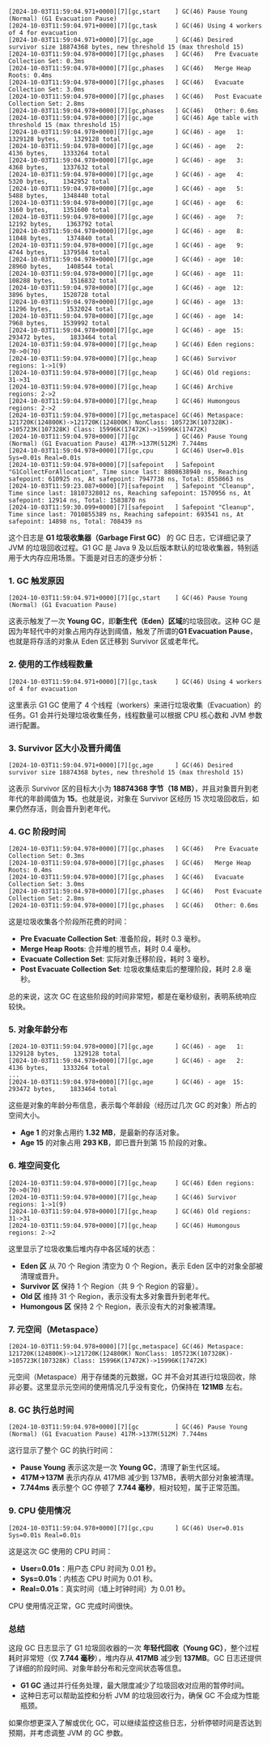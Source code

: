 
```plaintext
[2024-10-03T11:59:04.971+0000][7][gc,start    ] GC(46) Pause Young (Normal) (G1 Evacuation Pause)
[2024-10-03T11:59:04.971+0000][7][gc,task     ] GC(46) Using 4 workers of 4 for evacuation
[2024-10-03T11:59:04.971+0000][7][gc,age      ] GC(46) Desired survivor size 18874368 bytes, new threshold 15 (max threshold 15)
[2024-10-03T11:59:04.978+0000][7][gc,phases   ] GC(46)   Pre Evacuate Collection Set: 0.3ms
[2024-10-03T11:59:04.978+0000][7][gc,phases   ] GC(46)   Merge Heap Roots: 0.4ms
[2024-10-03T11:59:04.978+0000][7][gc,phases   ] GC(46)   Evacuate Collection Set: 3.0ms
[2024-10-03T11:59:04.978+0000][7][gc,phases   ] GC(46)   Post Evacuate Collection Set: 2.8ms
[2024-10-03T11:59:04.978+0000][7][gc,phases   ] GC(46)   Other: 0.6ms
[2024-10-03T11:59:04.978+0000][7][gc,age      ] GC(46) Age table with threshold 15 (max threshold 15)
[2024-10-03T11:59:04.978+0000][7][gc,age      ] GC(46) - age   1:    1329128 bytes,    1329128 total
[2024-10-03T11:59:04.978+0000][7][gc,age      ] GC(46) - age   2:       4136 bytes,    1333264 total
[2024-10-03T11:59:04.978+0000][7][gc,age      ] GC(46) - age   3:       4368 bytes,    1337632 total
[2024-10-03T11:59:04.978+0000][7][gc,age      ] GC(46) - age   4:       5320 bytes,    1342952 total
[2024-10-03T11:59:04.978+0000][7][gc,age      ] GC(46) - age   5:       5488 bytes,    1348440 total
[2024-10-03T11:59:04.978+0000][7][gc,age      ] GC(46) - age   6:       3160 bytes,    1351600 total
[2024-10-03T11:59:04.978+0000][7][gc,age      ] GC(46) - age   7:      12192 bytes,    1363792 total
[2024-10-03T11:59:04.978+0000][7][gc,age      ] GC(46) - age   8:      11048 bytes,    1374840 total
[2024-10-03T11:59:04.978+0000][7][gc,age      ] GC(46) - age   9:       4744 bytes,    1379584 total
[2024-10-03T11:59:04.978+0000][7][gc,age      ] GC(46) - age  10:      28960 bytes,    1408544 total
[2024-10-03T11:59:04.978+0000][7][gc,age      ] GC(46) - age  11:     108288 bytes,    1516832 total
[2024-10-03T11:59:04.978+0000][7][gc,age      ] GC(46) - age  12:       3896 bytes,    1520728 total
[2024-10-03T11:59:04.978+0000][7][gc,age      ] GC(46) - age  13:      11296 bytes,    1532024 total
[2024-10-03T11:59:04.978+0000][7][gc,age      ] GC(46) - age  14:       7968 bytes,    1539992 total
[2024-10-03T11:59:04.978+0000][7][gc,age      ] GC(46) - age  15:     293472 bytes,    1833464 total
[2024-10-03T11:59:04.978+0000][7][gc,heap     ] GC(46) Eden regions: 70->0(70)
[2024-10-03T11:59:04.978+0000][7][gc,heap     ] GC(46) Survivor regions: 1->1(9)
[2024-10-03T11:59:04.978+0000][7][gc,heap     ] GC(46) Old regions: 31->31
[2024-10-03T11:59:04.978+0000][7][gc,heap     ] GC(46) Archive regions: 2->2
[2024-10-03T11:59:04.978+0000][7][gc,heap     ] GC(46) Humongous regions: 2->2
[2024-10-03T11:59:04.978+0000][7][gc,metaspace] GC(46) Metaspace: 121720K(124800K)->121720K(124800K) NonClass: 105723K(107328K)->105723K(107328K) Class: 15996K(17472K)->15996K(17472K)
[2024-10-03T11:59:04.978+0000][7][gc          ] GC(46) Pause Young (Normal) (G1 Evacuation Pause) 417M->137M(512M) 7.744ms
[2024-10-03T11:59:04.978+0000][7][gc,cpu      ] GC(46) User=0.01s Sys=0.01s Real=0.01s
[2024-10-03T11:59:04.978+0000][7][safepoint   ] Safepoint "G1CollectForAllocation", Time since last: 8808638940 ns, Reaching safepoint: 610925 ns, At safepoint: 7947738 ns, Total: 8558663 ns
[2024-10-03T11:59:23.087+0000][7][safepoint   ] Safepoint "Cleanup", Time since last: 18107328012 ns, Reaching safepoint: 1570956 ns, At safepoint: 12914 ns, Total: 1583870 ns
[2024-10-03T11:59:30.099+0000][7][safepoint   ] Safepoint "Cleanup", Time since last: 7010855389 ns, Reaching safepoint: 693541 ns, At safepoint: 14898 ns, Total: 708439 ns
```

这个日志是 **G1 垃圾收集器（Garbage First GC）** 的 GC 日志，它详细记录了 JVM 的垃圾回收过程。G1 GC 是 Java 9 及以后版本默认的垃圾收集器，特别适用于大内存应用场景。下面是对日志的逐步分析：

### 1. **GC 触发原因**
```plaintext
[2024-10-03T11:59:04.971+0000][7][gc,start    ] GC(46) Pause Young (Normal) (G1 Evacuation Pause)
```
这表示触发了一次 **Young GC**，即**新生代（Eden）区域**的垃圾回收。这种 GC 是因为年轻代中的对象占用内存达到阈值，触发了所谓的**G1 Evacuation Pause**，也就是将存活的对象从 Eden 区迁移到 Survivor 区或老年代。

### 2. **使用的工作线程数量**
```plaintext
[2024-10-03T11:59:04.971+0000][7][gc,task     ] GC(46) Using 4 workers of 4 for evacuation
```
这里表示 G1 GC 使用了 4 个线程（workers）来进行垃圾收集（Evacuation）的任务。G1 会并行处理垃圾收集任务，线程数量可以根据 CPU 核心数和 JVM 参数进行配置。

### 3. **Survivor 区大小及晋升阈值**
```plaintext
[2024-10-03T11:59:04.971+0000][7][gc,age      ] GC(46) Desired survivor size 18874368 bytes, new threshold 15 (max threshold 15)
```
这表示 Survivor 区的目标大小为 **18874368 字节（18 MB）**，并且对象晋升到老年代的年龄阈值为 **15**。也就是说，对象在 Survivor 区经历 15 次垃圾回收后，如果仍然存活，则会晋升到老年代。

### 4. **GC 阶段时间**
```plaintext
[2024-10-03T11:59:04.978+0000][7][gc,phases   ] GC(46)   Pre Evacuate Collection Set: 0.3ms
[2024-10-03T11:59:04.978+0000][7][gc,phases   ] GC(46)   Merge Heap Roots: 0.4ms
[2024-10-03T11:59:04.978+0000][7][gc,phases   ] GC(46)   Evacuate Collection Set: 3.0ms
[2024-10-03T11:59:04.978+0000][7][gc,phases   ] GC(46)   Post Evacuate Collection Set: 2.8ms
[2024-10-03T11:59:04.978+0000][7][gc,phases   ] GC(46)   Other: 0.6ms
```
这是垃圾收集各个阶段所花费的时间：
- **Pre Evacuate Collection Set**: 准备阶段，耗时 0.3 毫秒。
- **Merge Heap Roots**: 合并堆的根节点，耗时 0.4 毫秒。
- **Evacuate Collection Set**: 实际对象迁移阶段，耗时 3 毫秒。
- **Post Evacuate Collection Set**: 垃圾收集结束后的整理阶段，耗时 2.8 毫秒。

总的来说，这次 GC 在这些阶段的时间非常短，都是在毫秒级别，表明系统响应较快。

### 5. **对象年龄分布**
```plaintext
[2024-10-03T11:59:04.978+0000][7][gc,age      ] GC(46) - age   1:    1329128 bytes,    1329128 total
[2024-10-03T11:59:04.978+0000][7][gc,age      ] GC(46) - age   2:       4136 bytes,    1333264 total
...
[2024-10-03T11:59:04.978+0000][7][gc,age      ] GC(46) - age  15:     293472 bytes,    1833464 total
```
这些是对象的年龄分布信息，表示每个年龄段（经历过几次 GC 的对象）所占的空间大小。
- **Age 1** 的对象占用约 **1.32 MB**，是最新的存活对象。
- **Age 15** 的对象占用 **293 KB**，即已晋升到第 15 阶段的对象。

### 6. **堆空间变化**
```plaintext
[2024-10-03T11:59:04.978+0000][7][gc,heap     ] GC(46) Eden regions: 70->0(70)
[2024-10-03T11:59:04.978+0000][7][gc,heap     ] GC(46) Survivor regions: 1->1(9)
[2024-10-03T11:59:04.978+0000][7][gc,heap     ] GC(46) Old regions: 31->31
[2024-10-03T11:59:04.978+0000][7][gc,heap     ] GC(46) Humongous regions: 2->2
```
这里显示了垃圾收集后堆内存中各区域的状态：
- **Eden 区** 从 70 个 Region 清空为 0 个 Region，表示 Eden 区中的对象全部被清理或晋升。
- **Survivor 区** 保持 1 个 Region（共 9 个 Region 的容量）。
- **Old 区** 维持 31 个 Region，表示没有太多对象晋升到老年代。
- **Humongous 区** 保持 2 个 Region，表示没有大的对象被清理。

### 7. **元空间（Metaspace）**
```plaintext
[2024-10-03T11:59:04.978+0000][7][gc,metaspace] GC(46) Metaspace: 121720K(124800K)->121720K(124800K) NonClass: 105723K(107328K)->105723K(107328K) Class: 15996K(17472K)->15996K(17472K)
```
元空间（Metaspace）用于存储类的元数据，GC 并不会对其进行垃圾回收，除非必要。这里显示元空间的使用情况几乎没有变化，仍保持在 **121MB** 左右。

### 8. **GC 执行总时间**
```plaintext
[2024-10-03T11:59:04.978+0000][7][gc          ] GC(46) Pause Young (Normal) (G1 Evacuation Pause) 417M->137M(512M) 7.744ms
```
这行显示了整个 GC 的执行时间：
- **Pause Young** 表示这次是一次 **Young GC**，清理了新生代区域。
- **417M->137M** 表示内存从 417MB 减少到 137MB，表明大部分对象被清理。
- **7.744ms** 表示整个 GC 停顿了 **7.744 毫秒**，相对较短，属于正常范围。

### 9. **CPU 使用情况**
```plaintext
[2024-10-03T11:59:04.978+0000][7][gc,cpu      ] GC(46) User=0.01s Sys=0.01s Real=0.01s
```
这是这次 GC 使用的 CPU 时间：
- **User=0.01s**：用户态 CPU 时间为 0.01 秒。
- **Sys=0.01s**：内核态 CPU 时间为 0.01 秒。
- **Real=0.01s**：真实时间（墙上时钟时间）为 0.01 秒。

CPU 使用情况正常，GC 完成时间很快。

### 总结
这段 GC 日志显示了 G1 垃圾回收器的一次 **年轻代回收（Young GC）**，整个过程耗时非常短（仅 **7.744 毫秒**），堆内存从 **417MB** 减少到 **137MB**。GC 日志还提供了详细的阶段时间、对象年龄分布和元空间状态等信息。

- **G1 GC** 通过并行任务处理，最大限度减少了垃圾回收对应用的暂停时间。
- 这种日志可以帮助监控和分析 JVM 的垃圾回收行为，确保 GC 不会成为性能瓶颈。

如果你想更深入了解或优化 GC，可以继续监控这些日志，分析停顿时间是否达到预期，并考虑调整 JVM 的 GC 参数。